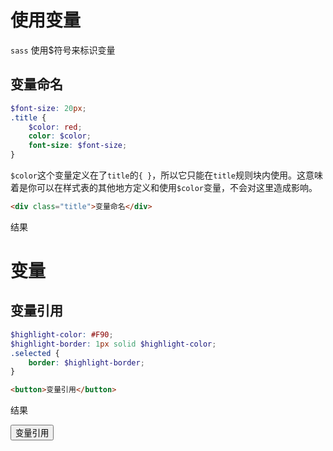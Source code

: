 # 使用变量

```sass``` 使用$符号来标识变量

<style lang="scss">
$font-size: 20px;
.title {
    $color: red;
    color: $color;
    font-size: $font-size;
}
$highlight-color: #F90;
$highlight-border: 1px solid $highlight-color;
.selected {
    border: $highlight-border;
}
</style>

## 变量命名

```scss
$font-size: 20px;
.title {
    $color: red;
    color: $color;
    font-size: $font-size;
}
```

`$color`这个变量定义在了`title`的`{ }`，所以它只能在`title`规则块内使用。这意味着是你可以在样式表的其他地方定义和使用`$color`变量，不会对这里造成影响。

```html
<div class="title">变量命名</div>
```

结果

<div class="demo">
    <h1 class="title">变量</h1>
</div>

## 变量引用

```scss
$highlight-color: #F90;
$highlight-border: 1px solid $highlight-color;
.selected {
    border: $highlight-border;
}
```

```html
<button>变量引用</button>
```

结果

<div class="demo">
    <button class="selected">变量引用</button>
</div>